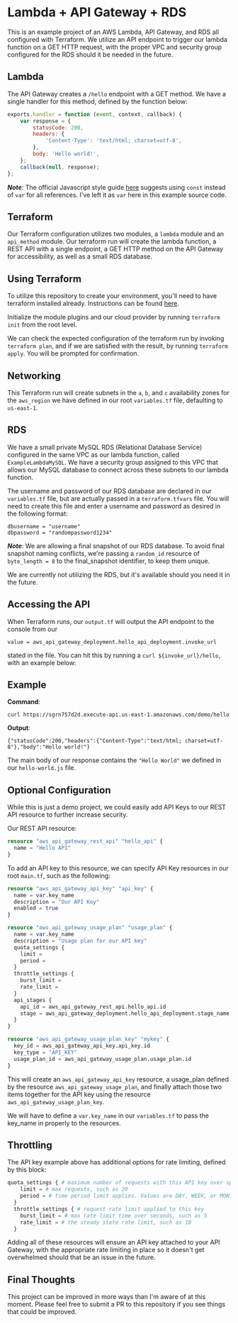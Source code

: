 # Lambda + API Gateway + RDS

This is an example project of an AWS Lambda, API Gateway, and RDS all configured with Terraform. We utilize an API endpoint to trigger our lambda function on a GET HTTP request, with the proper VPC and security group configured for the RDS should it be needed in the future.

## Lambda

The API Gateway creates a `/hello` endpoint with a GET method. We have a single handler for this method, defined by the function below:
```js
exports.handler = function (event, context, callback) {
    var response = {
        statusCode: 200,
        headers: {
            'Content-Type': 'text/html; charset=utf-8',
        },
        body: 'Hello world!',
    };
    callback(null, response);
};
```

_**Note**_: The official Javascript style guide [here](https://github.com/airbnb/javascript#references) suggests using `const` instead of `var` for all references. I've left it as `var` here in this example source code.

## Terraform
Our Terraform configuration utilizes two modules, a `lambda` module and an `api_method` module. Our terraform run will create the lambda function, a REST API with a single endpoint, a GET HTTP method on the API Gateway for accessibility, as well as a small RDS database.

## Using Terraform
To utilize this repository to create your environment, you'll need to have terraform installed already. Instructions can be found [here](https://learn.hashicorp.com/tutorials/terraform/install-cli).

Initialize the module plugins and our cloud provider by running `terraform init` from the root level.

We can check the expected configuration of the terraform run by invoking `terraform plan`, and if we are satisfied with the result, by running `terraform apply`. You will be prompted for confirmation.

## Networking
This Terraform run will create subnets in the `a`, `b`, and `c` availability zones for the `aws_region` we have defined in our root `variables.tf` file, defaulting to `us-east-1`. 

## RDS
We have a small private MySQL RDS (Relational Database Service) configured in the same VPC as our lambda function, called `ExampleLambdaMySQL`. We have a security group assigned to this VPC that allows our MySQL database to connect across these subnets to our lambda function.

The username and password of our RDS database are declared in our `variables.tf` file, but are actually passed in a `terraform.tfvars` file. You will need to create this file and enter a username and password as desired in the following format:

```
dbusername = "username"
dbpassword = "randompassword1234"
```

**_Note_**: We are allowing a final snapshot of our RDS database. To avoid final snapshot naming conflicts, we're passing a `random_id` resource of `byte_length = 8` to the final_snapshot identifier, to keep them unique.

We are currently not utilizing the RDS, but it's available should you need it in the future.

## Accessing the API
When Terraform runs, our `output.tf` will output the API endpoint to the console from our 
```
value = aws_api_gateway_deployment.hello_api_deployment.invoke_url
```

stated in the file. You can hit this by running a `curl ${invoke_url}/hello`, with an example below:

## Example

**Command**: 
```
curl https://sgrn757d2d.execute-api.us-east-1.amazonaws.com/demo/hello
```

**Output**: 
```
{"statusCode":200,"headers":{"Content-Type":"text/html; charset=utf-8"},"body":"Hello world!"}
```

The main body of our response contains the `"Hello World"` we defined in our `hello-world.js` file.

## Optional Configuration
While this is just a demo project, we could easily add API Keys to our REST API resource to further increase security.


Our REST API resource:
```terraform
resource "aws_api_gateway_rest_api" "hello_api" {
  name = "Hello API"
}
```

To add an API key to this resource, we can specify API Key resources in our root `main.tf`, such as the following:

```terraform
resource "aws_api_gateway_api_key" "api_key" {
  name = var.key_name
  description = "Our API Key"
  enabled = true
}

resource "aws_api_gateway_usage_plan" "usage_plan" {
  name = var.key_name
  description = "Usage plan for our API key"
  quota_settings { 
    limit = 
    period = 
  }
  throttle_settings {
    burst_limit = 
    rate_limit = 
  }
  api_stages {
    api_id = aws_api_gateway_rest_api.hello_api.id
    stage = aws_api_gateway_deployment.hello_api_deployment.stage_name
  }
}

resource "aws_api_gateway_usage_plan_key" "mykey" {
  key_id = aws_api_gateway_api_key.api_key.id
  key_type = "API_KEY"
  usage_plan_id = aws_api_gateway_usage_plan.usage_plan.id
}
```

This will create an `aws_api_gateway_api_key` resource, a usage_plan defined by the resource `aws_api_gateway_usage_plan`, and finally attach those two items together for the API key using the resource `aws_api_gateway_usage_plan_key`.

We will have to define a `var.key_name` in our `variables.tf` to pass the key_name in properly to the resources.

## Throttling
The API key example above has additional options for rate limiting, defined by this block:
```terraform
quota_settings { # maximum number of requests with this API key over specified time interval
    limit = # max requests, such as 20
    period = # time period limit applies. Values are DAY, WEEK, or MONTH
  }
  throttle_settings { # request rate limit applied to this key
    burst_limit = # max rate limit time over seconds, such as 5
    rate_limit = # the steady state rate limit, such as 10
  }
```

Adding all of these resources will ensure an API key attached to your API Gateway, with the appropriate rate limiting in place so it doesn't get overwhelmed should that be an issue in the future.

## Final Thoughts
This project can be improved in more ways than I'm aware of at this moment. Please feel free to submit a PR to this repository if you see things that could be improved.

